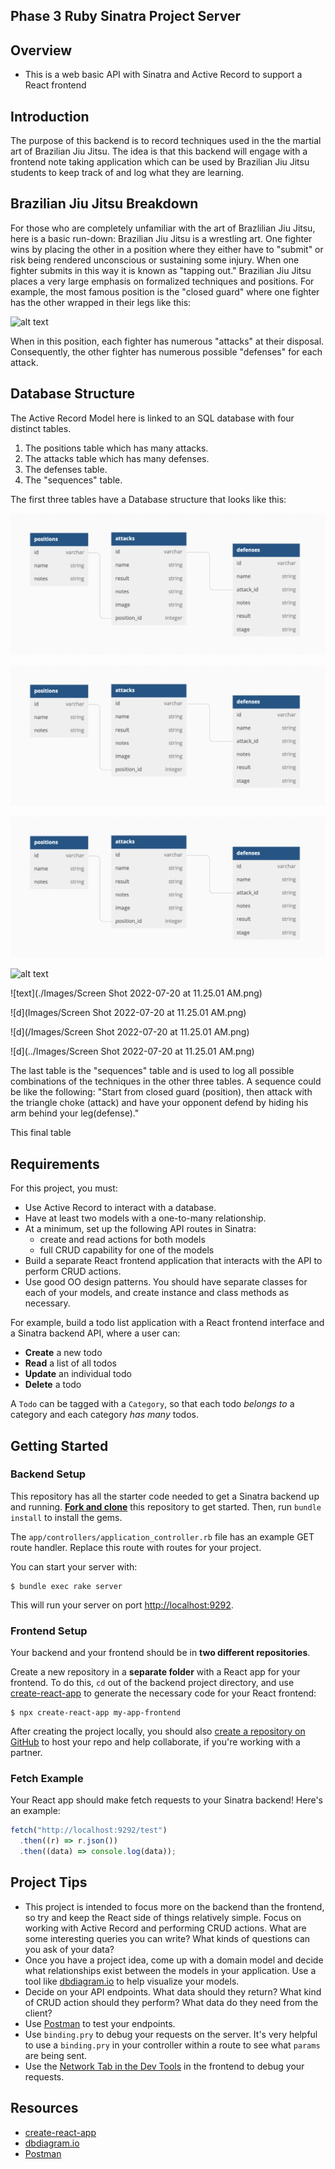 ## Phase 3 Ruby Sinatra Project Server

## Overview

- This is a web basic API with Sinatra and Active Record to support a React frontend

## Introduction

The purpose of this backend is to record techniques used in the the martial art of Brazilian Jiu Jitsu. The idea is that this backend will engage with a frontend note taking application which can be used by Brazilian Jiu Jitsu students to keep track of and log what they are learning.

## Brazilian Jiu Jitsu Breakdown

For those who are completely unfamiliar with the art of Brazlilian Jiu Jitsu, here is a basic run-down: Brazilian Jiu Jitsu is a wrestling art. One fighter wins by placing the other in a position where they either have to "submit" or risk being rendered unconscious or sustaining some injury. When one fighter submits in this way it is known as "tapping out." Brazilian Jiu Jitsu places a very large emphasis on formalized techniques and positions. For example, the most famous position is the "closed guard" where one fighter has the other wrapped in their legs like this:

![alt text](https://encrypted-tbn0.gstatic.com/images?q=tbn:ANd9GcTyl7jpfpE8yxsir-dnbYLPHDYUq8dCNgpxQw&usqp=CAU)

When in this position, each fighter has numerous "attacks" at their disposal. Consequently, the other fighter has numerous possible "defenses" for each attack.

## Database Structure

The Active Record Model here is linked to an SQL database with four distinct tables.

1. The positions table which has many attacks.
2. The attacks table which has many defenses.
3. The defenses table.
4. The "sequences" table.

The first three tables have a Database structure that looks like this:

![alt text](./Images/Screen_Shot.png)

![alt text](/Images/Screen_Shot.png)

![alt text](Images/Screen_Shot.png)

![alt text](../Images/Screen_Shot.png)

![text](./Images/Screen Shot 2022-07-20 at 11.25.01 AM.png)

![d](Images/Screen Shot 2022-07-20 at 11.25.01 AM.png)

![d](/Images/Screen Shot 2022-07-20 at 11.25.01 AM.png)

![d](../Images/Screen Shot 2022-07-20 at 11.25.01 AM.png)

The last table is the "sequences" table and is used to log all possible combinations of the techniques in the other three tables. A sequence could be like the following: "Start from closed guard (position), then attack with the triangle choke (attack) and have your opponent defend by hiding his arm behind your leg(defense)."

This final table

## Requirements

For this project, you must:

- Use Active Record to interact with a database.
- Have at least two models with a one-to-many relationship.
- At a minimum, set up the following API routes in Sinatra:
  - create and read actions for both models
  - full CRUD capability for one of the models
- Build a separate React frontend application that interacts with the API to
  perform CRUD actions.
- Use good OO design patterns. You should have separate classes for each of your
  models, and create instance and class methods as necessary.

For example, build a todo list application with a React frontend interface and a
Sinatra backend API, where a user can:

- **Create** a new todo
- **Read** a list of all todos
- **Update** an individual todo
- **Delete** a todo

A `Todo` can be tagged with a `Category`, so that each todo _belongs to_ a
category and each category _has many_ todos.

## Getting Started

### Backend Setup

This repository has all the starter code needed to get a Sinatra backend up and
running. [**Fork and clone**][fork link] this repository to get started. Then, run
`bundle install` to install the gems.

[fork link]: https://github.com/learn-co-curriculum/phase-3-sinatra-react-project/fork

The `app/controllers/application_controller.rb` file has an example GET route
handler. Replace this route with routes for your project.

You can start your server with:

```console
$ bundle exec rake server
```

This will run your server on port
[http://localhost:9292](http://localhost:9292).

### Frontend Setup

Your backend and your frontend should be in **two different repositories**.

Create a new repository in a **separate folder** with a React app for your
frontend. To do this, `cd` out of the backend project directory, and use
[create-react-app][] to generate the necessary code for your React frontend:

```console
$ npx create-react-app my-app-frontend
```

After creating the project locally, you should also
[create a repository on GitHub][create repo] to host your repo and help
collaborate, if you're working with a partner.

### Fetch Example

Your React app should make fetch requests to your Sinatra backend! Here's an
example:

```js
fetch("http://localhost:9292/test")
  .then((r) => r.json())
  .then((data) => console.log(data));
```

## Project Tips

- This project is intended to focus more on the backend than the frontend, so
  try and keep the React side of things relatively simple. Focus on working with
  Active Record and performing CRUD actions. What are some interesting queries you can write? What kinds of questions can you ask of your data?
- Once you have a project idea, come up with a domain model and decide what
  relationships exist between the models in your application. Use a tool like
  [dbdiagram.io][] to help visualize your models.
- Decide on your API endpoints. What data should they return? What kind of CRUD
  action should they perform? What data do they need from the client?
- Use [Postman][postman download] to test your endpoints.
- Use `binding.pry` to debug your requests on the server. It's very helpful to use a
  `binding.pry` in your controller within a route to see what `params` are being
  sent.
- Use the [Network Tab in the Dev Tools][network tab] in the frontend to debug
  your requests.

## Resources

- [create-react-app][]
- [dbdiagram.io][]
- [Postman][postman download]

[create-react-app]: https://create-react-app.dev/docs/getting-started
[create repo]: https://docs.github.com/en/get-started/quickstart/create-a-repo
[dbdiagram.io]: https://dbdiagram.io/
[postman download]: https://www.postman.com/downloads/
[network tab]: https://developer.chrome.com/docs/devtools/network/
